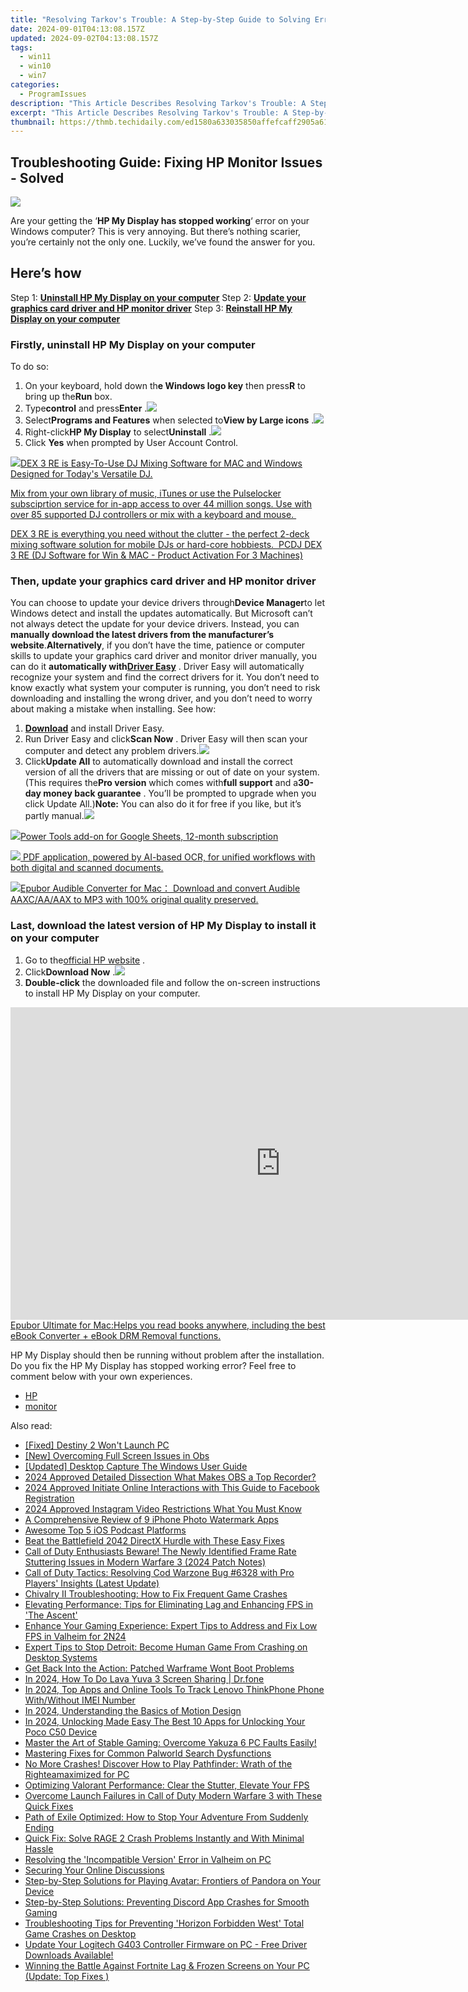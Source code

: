 ```yaml
---
title: "Resolving Tarkov's Trouble: A Step-by-Step Guide to Solving Error 103003"
date: 2024-09-01T04:13:08.157Z
updated: 2024-09-02T04:13:08.157Z
tags:
  - win11
  - win10
  - win7
categories:
  - ProgramIssues
description: "This Article Describes Resolving Tarkov's Trouble: A Step-by-Step Guide to Solving Error 103003"
excerpt: "This Article Describes Resolving Tarkov's Trouble: A Step-by-Step Guide to Solving Error 103003"
thumbnail: https://thmb.techidaily.com/ed1580a633035850affefcaff2905a61682a6fee4ff28b2032ed8b7104437026.jpg
---
```


## Troubleshooting Guide: Fixing HP Monitor Issues - Solved

![](https://images.drivereasy.com/wp-content/uploads/2018/08/img_5b890090b92ec.png)

Are your getting the ‘**HP My Display has stopped working**‘ error on your Windows computer? This is very annoying. But there’s nothing scarier, you’re certainly not the only one. Luckily, we’ve found the answer for you.

## Here’s how

Step 1: **[Uninstall HP My Display on your computer](https://tools.techidaily.com/drivereasy/download/)** Step 2: **[Update your graphics card driver and HP monitor driver](https://tools.techidaily.com/drivereasy/download/)** Step 3: **[Reinstall HP My Display on your computer](https://tools.techidaily.com/drivereasy/download/)**

### Firstly, uninstall HP My Display on your computer

To do so:

1. On your keyboard, hold down th**e Windows logo key** then press**R** to bring up the**Run** box.
2. Type**control** and press**Enter** .![](https://images.drivereasy.com/wp-content/uploads/2018/08/img_5b89010276b4b.png)
3. Select**Programs and Features** when selected to**View by Large icons** .![](https://images.drivereasy.com/wp-content/uploads/2018/08/img_5b890184befeb.jpg)
4. Right-click**HP My Display** to select**Uninstall** .![](https://images.drivereasy.com/wp-content/uploads/2018/08/img_5b8901cc8a421.jpg)
5. Click **Yes**  when prompted by User Account Control.

<!-- affiliate ads begin -->
<a href="https://shop.pcdj.com/order/checkout.php?PRODS=4698827&QTY=1&AFFILIATE=108875&CART=1"> <img src="https://secure.avangate.com/images/merchant/47f4b6321e9fd8e8f7326a6adc1a7c1e/products/dex3REpage-newmainscreenshot.png" border="0">DEX 3 RE is Easy-To-Use DJ Mixing Software for MAC and Windows Designed for Today's Versatile DJ. 

 Mix from your own library of music, iTunes or use the Pulselocker subsciprtion service for in-app access to over 44 million songs. Use with over 85 supported DJ controllers or mix with a keyboard and mouse.  

 DEX 3 RE is everything you need without the clutter - the perfect 2-deck mixing software solution for mobile DJs or hard-core hobbiests.  
 PCDJ DEX 3 RE (DJ Software for Win & MAC - Product Activation For 3 Machines)</a>
<!-- affiliate ads end -->
### Then, update your graphics card driver and HP monitor driver

You can choose to update your device drivers through**Device Manager**to let Windows detect and install the updates automatically. But Microsoft can’t not always detect the update for your device drivers. Instead, you can **manually download the latest drivers from the manufacturer’s website**.**Alternatively**, if you don’t have the time, patience or computer skills to update your graphics card driver and monitor driver manually, you can do it **automatically with[Driver Easy](https://tools.techidaily.com/drivereasy/download/)** . Driver Easy will automatically recognize your system and find the correct drivers for it. You don’t need to know exactly what system your computer is running, you don’t need to risk downloading and installing the wrong driver, and you don’t need to worry about making a mistake when installing. See how:

1. **[Download](https://tools.techidaily.com/drivereasy/download/)**  and install Driver Easy.
2. Run Driver Easy and click**Scan Now** . Driver Easy will then scan your computer and detect any problem drivers.![](https://images.drivereasy.com/wp-content/uploads/2018/08/img_5b874f241989c.jpg)
3. Click**Update All** to automatically download and install the correct version of all the drivers that are missing or out of date on your system. (This requires the**Pro version** which comes with**full support** and a**30-day money back guarantee** . You’ll be prompted to upgrade when you click Update All.)**Note:** You can also do it for free if you like, but it’s partly manual.![](https://images.drivereasy.com/wp-content/uploads/2018/08/img_5b890b1f40fe3.jpg)
<!-- affiliate ads begin -->
<a href="https://secure.2checkout.com/order/checkout.php?PRODS=4721564&QTY=1&AFFILIATE=108875&CART=1"><img src="https://secure.avangate.com/images/merchant/c14a8df1e1b4d5297e9cb30cb34d5a00/products/copy_power-tools-48.png" border="0">Power Tools add-on for Google Sheets, 12-month subscription</a>
<!-- affiliate ads end -->

<!-- affiliate ads begin -->
<a href="https://checkout.abbyy.com/order/checkout.php?PRODS=39254549&QTY=1&AFFILIATE=108875&CART=1"> <img src="https://secure.avangate.com/images/merchant/0e5fb5c76fca16adbee503c9aff393cd/products/8_FR-Badges-NEW-FR-Standard-16-WIN-200.png" border="0"> PDF application, powered by AI-based OCR, for unified workflows with both digital and scanned documents. </a>
<!-- affiliate ads end -->
<!-- affiliate ads begin -->
<a href="https://secure.2checkout.com/order/checkout.php?PRODS=4713565&QTY=1&AFFILIATE=108875&CART=1"><img src="https://www.epubor.com/images/uppic/audible-converter-interface.png" border="0">Epubor Audible Converter for Mac： Download and convert Audible AAXC/AA/AAX to MP3 with 100% original quality preserved.</a>
<!-- affiliate ads end -->
### Last, download the latest version of HP My Display to install it on your computer

1. Go to the[official HP website](https://support.hp.com/us-en/drivers/selfservice/swdetails/hp-value-24-inch-displays/7274745/model/10402860/swItemId/vc-161857-1) .
2. Click**Download Now** .![](https://images.drivereasy.com/wp-content/uploads/2018/08/img_5b890786273c9.jpg)
3. **Double-click** the downloaded file and follow the on-screen instructions to install HP My Display on your computer.
<!-- affiliate ads begin -->
<a href="https://secure.2checkout.com/order/checkout.php?PRODS=4599952&QTY=1&AFFILIATE=108875&CART=1"><iframe width="864" height="500" src="https://www.youtube.com/embed/jVnfr5HudQw" title="The Latest and Easiest Solution to Remove Kindle DRM on Windows (without Degrading)" frameborder="0" allow="accelerometer; autoplay; clipboard-write; encrypted-media; gyroscope; picture-in-picture; web-share" referrerpolicy="strict-origin-when-cross-origin" allowfullscreen></iframe>Epubor Ultimate for Mac:Helps you read books anywhere, including the best eBook Converter + eBook DRM Removal functions.</a>
<!-- affiliate ads end -->
HP My Display should then be running without problem after the installation. Do you fix the HP My Display has stopped working error? Feel free to comment below with your own experiences.

* [HP](https://tools.techidaily.com/drivereasy/download/)
* [monitor](https://tools.techidaily.com/drivereasy/download/)

<ins class="adsbygoogle"
     style="display:block"
     data-ad-format="autorelaxed"
     data-ad-client="ca-pub-7571918770474297"
     data-ad-slot="1223367746"></ins>



<ins class="adsbygoogle"
     style="display:block"
     data-ad-client="ca-pub-7571918770474297"
     data-ad-slot="8358498916"
     data-ad-format="auto"
     data-full-width-responsive="true"></ins>

<span class="atpl-alsoreadstyle">Also read:</span>
<div><ul>
<li><a href="https://win-answers.techidaily.com/1723005490268-fixed-destiny-2-wont-launch-pc/"><u>[Fixed] Destiny 2 Won't Launch PC</u></a></li>
<li><a href="https://screen-capture.techidaily.com/new-overcoming-full-screen-issues-in-obs/"><u>[New] Overcoming Full Screen Issues in Obs</u></a></li>
<li><a href="https://screen-activity-recording.techidaily.com/updated-desktop-capture-the-windows-user-guide/"><u>[Updated] Desktop Capture  The Windows User Guide</u></a></li>
<li><a href="https://remote-screen-capture.techidaily.com/2024-approved-detailed-dissection-what-makes-obs-a-top-recorder/"><u>2024 Approved  Detailed Dissection  What Makes OBS a Top Recorder?</u></a></li>
<li><a href="https://facebook-clips.techidaily.com/2024-approved-initiate-online-interactions-with-this-guide-to-facebook-registration/"><u>2024 Approved  Initiate Online Interactions with This Guide to Facebook Registration</u></a></li>
<li><a href="https://instagram-video-recordings.techidaily.com/2024-approved-instagram-video-restrictions-what-you-must-know/"><u>2024 Approved  Instagram Video Restrictions  What You Must Know</u></a></li>
<li><a href="https://fox-friendly.techidaily.com/a-comprehensive-review-of-9-iphone-photo-watermark-apps/"><u>A Comprehensive Review of 9 iPhone Photo Watermark Apps</u></a></li>
<li><a href="https://article-files.techidaily.com/awesome-top-5-ios-podcast-platforms/"><u>Awesome Top 5 iOS Podcast Platforms</u></a></li>
<li><a href="https://win-answers.techidaily.com/beat-the-battlefield-2042-directx-hurdle-with-these-easy-fixes/"><u>Beat the Battlefield 2042 DirectX Hurdle with These Easy Fixes</u></a></li>
<li><a href="https://win-answers.techidaily.com/call-of-duty-enthusiasts-beware-the-newly-identified-frame-rate-stuttering-issues-in-modern-warfare-3-2024-patch-notes/"><u>Call of Duty Enthusiasts Beware! The Newly Identified Frame Rate Stuttering Issues in Modern Warfare 3 (2024 Patch Notes)</u></a></li>
<li><a href="https://win-answers.techidaily.com/call-of-duty-tactics-resolving-cod-warzone-bug-6328-with-pro-players-insights-latest-update/"><u>Call of Duty Tactics: Resolving Cod Warzone Bug #6328 with Pro Players' Insights (Latest Update)</u></a></li>
<li><a href="https://win-answers.techidaily.com/chivalry-ii-troubleshooting-how-to-fix-frequent-game-crashes/"><u>Chivalry II Troubleshooting: How to Fix Frequent Game Crashes</u></a></li>
<li><a href="https://win-answers.techidaily.com/elevating-performance-tips-for-eliminating-lag-and-enhancing-fps-in-the-ascent/"><u>Elevating Performance: Tips for Eliminating Lag and Enhancing FPS in 'The Ascent'</u></a></li>
<li><a href="https://win-answers.techidaily.com/enhance-your-gaming-experience-expert-tips-to-address-and-fix-low-fps-in-valheim-for-2n24/"><u>Enhance Your Gaming Experience: Expert Tips to Address and Fix Low FPS in Valheim for 2N24</u></a></li>
<li><a href="https://win-answers.techidaily.com/expert-tips-to-stop-detroit-become-human-game-from-crashing-on-desktop-systems/"><u>Expert Tips to Stop Detroit: Become Human Game From Crashing on Desktop Systems</u></a></li>
<li><a href="https://win-answers.techidaily.com/get-back-into-the-action-patched-warframe-wont-boot-problems/"><u>Get Back Into the Action: Patched Warframe Wont Boot Problems</u></a></li>
<li><a href="https://screen-mirror.techidaily.com/in-2024-how-to-do-lava-yuva-3-screen-sharing-drfone-by-drfone-android/"><u>In 2024, How To Do Lava Yuva 3 Screen Sharing | Dr.fone</u></a></li>
<li><a href="https://android-unlock.techidaily.com/in-2024-top-apps-and-online-tools-to-track-lenovo-thinkphone-phone-withwithout-imei-number-by-drfone-android/"><u>In 2024, Top Apps and Online Tools To Track Lenovo ThinkPhone Phone With/Without IMEI Number</u></a></li>
<li><a href="https://fox-boxes.techidaily.com/in-2024-understanding-the-basics-of-motion-design/"><u>In 2024, Understanding the Basics of Motion Design</u></a></li>
<li><a href="https://easy-unlock-android.techidaily.com/in-2024-unlocking-made-easy-the-best-10-apps-for-unlocking-your-poco-c50-device-by-drfone-android/"><u>In 2024, Unlocking Made Easy The Best 10 Apps for Unlocking Your Poco C50 Device</u></a></li>
<li><a href="https://win-answers.techidaily.com/master-the-art-of-stable-gaming-overcome-yakuza-6-pc-faults-easily/"><u>Master the Art of Stable Gaming: Overcome Yakuza 6 PC Faults Easily!</u></a></li>
<li><a href="https://win-solutions.techidaily.com/mastering-fixes-for-common-palworld-search-dysfunctions/"><u>Mastering Fixes for Common Palworld Search Dysfunctions</u></a></li>
<li><a href="https://win-answers.techidaily.com/no-more-crashes-discover-how-to-play-pathfinder-wrath-of-the-righteamaximized-for-pc/"><u>No More Crashes! Discover How to Play Pathfinder: Wrath of the Righteamaximized for PC</u></a></li>
<li><a href="https://win-answers.techidaily.com/1723003806187-optimizing-valorant-performance-clear-the-stutter-elevate-your-fps/"><u>Optimizing Valorant Performance: Clear the Stutter, Elevate Your FPS</u></a></li>
<li><a href="https://win-answers.techidaily.com/overcome-launch-failures-in-call-of-duty-modern-warfare-3-with-these-quick-fixes/"><u>Overcome Launch Failures in Call of Duty Modern Warfare 3 with These Quick Fixes</u></a></li>
<li><a href="https://win-answers.techidaily.com/1723012123838-path-of-exile-optimized-how-to-stop-your-adventure-from-suddenly-ending/"><u>Path of Exile Optimized: How to Stop Your Adventure From Suddenly Ending</u></a></li>
<li><a href="https://win-answers.techidaily.com/quick-fix-solve-rage-2-crash-problems-instantly-and-with-minimal-hassle/"><u>Quick Fix: Solve RAGE 2 Crash Problems Instantly and With Minimal Hassle</u></a></li>
<li><a href="https://win-answers.techidaily.com/resolving-the-incompatible-version-error-in-valheim-on-pc/"><u>Resolving the 'Incompatible Version' Error in Valheim on PC</u></a></li>
<li><a href="https://video-capture.techidaily.com/securing-your-online-discussions/"><u>Securing Your Online Discussions</u></a></li>
<li><a href="https://win-answers.techidaily.com/step-by-step-solutions-for-playing-avatar-frontiers-of-pandora-on-your-device/"><u>Step-by-Step Solutions for Playing Avatar: Frontiers of Pandora on Your Device</u></a></li>
<li><a href="https://win-answers.techidaily.com/step-by-step-solutions-preventing-discord-app-crashes-for-smooth-gaming/"><u>Step-by-Step Solutions: Preventing Discord App Crashes for Smooth Gaming</u></a></li>
<li><a href="https://win-answers.techidaily.com/troubleshooting-tips-for-preventing-horizon-forbidden-west-total-game-crashes-on-desktop/"><u>Troubleshooting Tips for Preventing 'Horizon Forbidden West' Total Game Crashes on Desktop</u></a></li>
<li><a href="https://win-answers.techidaily.com/update-your-logitech-g403-controller-firmware-on-pc-free-driver-downloads-available/"><u>Update Your Logitech G403 Controller Firmware on PC - Free Driver Downloads Available!</u></a></li>
<li><a href="https://win-answers.techidaily.com/winning-the-battle-against-fortnite-lag-and-frozen-screens-on-your-pc-update-top-fixes/"><u>Winning the Battle Against Fortnite Lag & Frozen Screens on Your PC (Update: Top Fixes )</u></a></li>
</ul></div>
